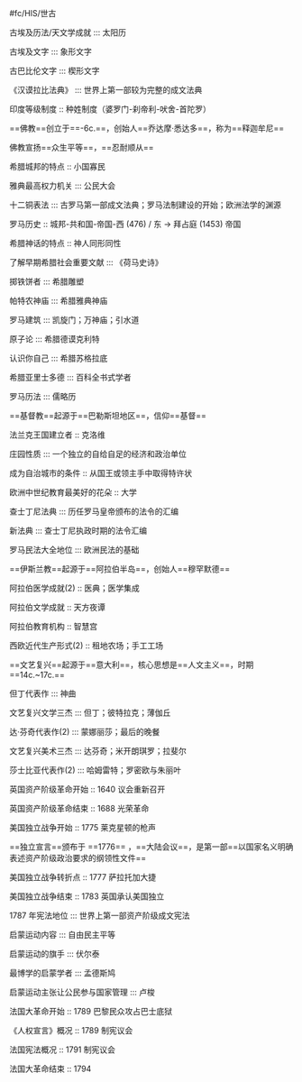 #fc/HIS/世古

古埃及历法/天文学成就 ::: 太阳历

古埃及文字 ::: 象形文字

古巴比伦文字 ::: 楔形文字

《汉谟拉比法典》 ::: 世界上第一部较为完整的成文法典

印度等级制度 :: 种姓制度（婆罗门-刹帝利-吠舍-首陀罗）

==佛教==创立于==-6c.==，创始人==乔达摩·悉达多==，称为==释迦牟尼==

佛教宣扬==众生平等==，==忍耐顺从==

希腊城邦的特点 :: 小国寡民

雅典最高权力机关 ::: 公民大会

十二铜表法 ::: 古罗马第一部成文法典；罗马法制建设的开始；欧洲法学的渊源

罗马历史 :: 城邦-共和国-帝国-西 (476) / 东 -> 拜占庭 (1453) 帝国

希腊神话的特点 :: 神人同形同性

了解早期希腊社会重要文献 ::: 《荷马史诗》

掷铁饼者 ::: 希腊雕塑

帕特农神庙 ::: 希腊雅典神庙

罗马建筑 ::: 凯旋门；万神庙；引水道

原子论 ::: 希腊德谟克利特

认识你自己 ::: 希腊苏格拉底

希腊亚里士多德 ::: 百科全书式学者

罗马历法 ::: 儒略历

==基督教==起源于==巴勒斯坦地区==，信仰==基督==

法兰克王国建立者 :: 克洛维

庄园性质 ::: 一个独立的自给自足的经济和政治单位

成为自治城市的条件 :: 从国王或领主手中取得特许状

欧洲中世纪教育最美好的花朵 :: 大学

查士丁尼法典 ::: 历任罗马皇帝颁布的法令的汇编

新法典 ::: 查士丁尼执政时期的法令汇编

罗马民法大全地位 ::: 欧洲民法的基础

==伊斯兰教==起源于==阿拉伯半岛==，创始人==穆罕默德==

阿拉伯医学成就(2) :: 医典；医学集成

阿拉伯文学成就 :: 天方夜谭

阿拉伯教育机构 :: 智慧宫

西欧近代生产形式(2) :: 租地农场；手工工场

==文艺复兴==起源于==意大利==，核心思想是==人文主义==，时期==14c.~17c.==

但丁代表作 ::: 神曲

文艺复兴文学三杰 ::: 但丁；彼特拉克；薄伽丘

达·芬奇代表作(2) ::: 蒙娜丽莎；最后的晚餐

文艺复兴美术三杰 ::: 达芬奇；米开朗琪罗；拉斐尔

莎士比亚代表作(2) ::: 哈姆雷特；罗密欧与朱丽叶

英国资产阶级革命开始 :: 1640 议会重新召开

英国资产阶级革命结束 :: 1688 光荣革命

美国独立战争开始 :: 1775 莱克星顿的枪声

==独立宣言==颁布于 ==1776== ，==大陆会议==，是第一部==以国家名义明确表述资产阶级政治要求的纲领性文件==

美国独立战争转折点 :: 1777 萨拉托加大捷

美国独立战争结束 :: 1783 英国承认美国独立

1787 年宪法地位 ::: 世界上第一部资产阶级成文宪法

启蒙运动内容 ::: 自由民主平等

启蒙运动的旗手 ::: 伏尔泰

最博学的启蒙学者 ::: 孟德斯鸠

启蒙运动主张让公民参与国家管理 ::: 卢梭

法国大革命开始 :: 1789 巴黎民众攻占巴士底狱

《人权宣言》概况 :: 1789 制宪议会

法国宪法概况 :: 1791 制宪议会

法国大革命结束 :: 1794 